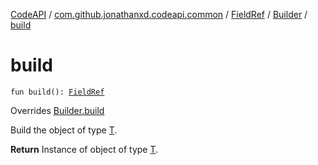 [CodeAPI](../../../index.md) / [com.github.jonathanxd.codeapi.common](../../index.md) / [FieldRef](../index.md) / [Builder](index.md) / [build](.)

# build

`fun build(): `[`FieldRef`](../index.md)

Overrides [Builder.build](../../../com.github.jonathanxd.codeapi.builder/-builder/build.md)

Build the object of type [T](#).

**Return**
Instance of object of type [T](#).

